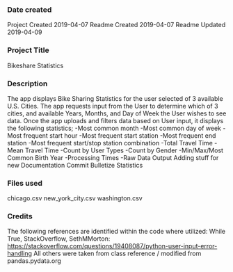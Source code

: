 ### Date created
Project Created 2019-04-07
Readme Created 2019-04-07
Readme Updated 2019-04-09

### Project Title
Bikeshare Statistics

### Description
The app displays Bike Sharing Statistics for the user selected of 3 available U.S. Cities.
The app requests input from the User to determine which of 3 cities, and available Years, Months, and Day of Week the User wishes to see data.
Once the app uploads and filters data based on User input, it displays the following statistics; 
-Most common month
-Most common day of week
-Most frequent start hour
-Most frequent start station
-Most frequent end station
-Most frequent start/stop station combination
-Total Travel Time
-Mean Travel Time
-Count by User Types
-Count by Gender
-Min/Max/Most Common Birth Year
-Processing Times
-Raw Data Output
Adding stuff for new Documentation Commit
Bulletize Statistics

### Files used
chicago.csv
new_york_city.csv
washington.csv

### Credits
The following references are identified within the code where utilized:
While True, StackOverflow, SethMMorton: <https://stackoverflow.com/questions/19408087/python-user-input-error-handling>
All others were taken from class reference / modified from pandas.pydata.org
